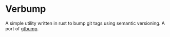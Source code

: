 # Verbump

A simple utility written in rust to bump git tags using semantic versioning. A port of [gtbump](https://github.com/knadh/gtbump).

